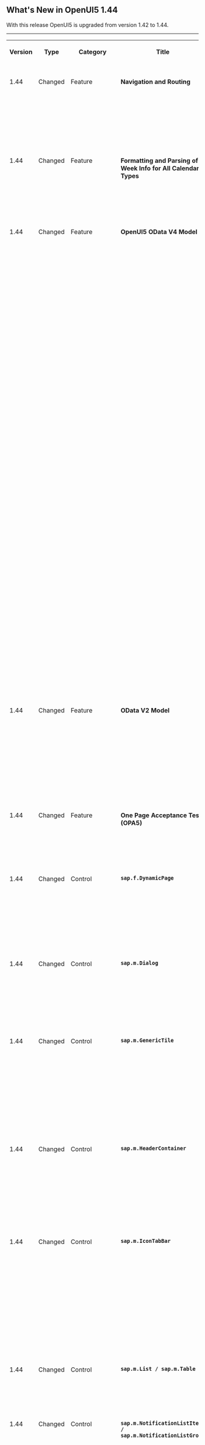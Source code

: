 <!-- loioa0cb7a06b6784df892eef427e4714351 -->

## What's New in OpenUI5 1.44

With this release OpenUI5 is upgraded from version 1.42 to 1.44.

****


<table>
<tr>
<th valign="top">

Version

</th>
<th valign="top">

Type

</th>
<th valign="top">

Category

</th>
<th valign="top">

Title

</th>
<th valign="top">

Description

</th>
<th valign="top">

Action

</th>
<th valign="top">

Available as of

</th>
</tr>
<tr>
<td valign="top">

1.44 

</td>
<td valign="top">

Changed 

</td>
<td valign="top">

Feature 

</td>
<td valign="top">

**Navigation and Routing** 

</td>
<td valign="top">

**Navigation and Routing**

In the routing configuration, you can now define a `homeRoute` for the generic home page of the app. This is always the first history entry when a user navigates to a view of the app via deep link navigation. For more information, see [Routing Configuration](../04_Essentials/routing-configuration-9023130.md).

<sub>Changed•Feature•Info Only•1.44</sub>

</td>
<td valign="top">

Info Only

</td>
<td valign="top">

2017-01-19

</td>
</tr>
<tr>
<td valign="top">

1.44 

</td>
<td valign="top">

Changed 

</td>
<td valign="top">

Feature 

</td>
<td valign="top">

**Formatting and Parsing of Week Info for All Calendar Types** 

</td>
<td valign="top">

**Formatting and Parsing of Week Info for All Calendar Types**

The calculation of calendar weeks is now based on minimal days in first week coming from Unicode Common Locale Data Repository \(CLDR\) data.

<sub>Changed•Feature•Info Only•1.44</sub>

</td>
<td valign="top">

Info Only 

</td>
<td valign="top">

2017-01-19

</td>
</tr>
<tr>
<td valign="top">

1.44 

</td>
<td valign="top">

Changed 

</td>
<td valign="top">

Feature 

</td>
<td valign="top">

**OpenUI5 OData V4 Model** 

</td>
<td valign="top">

**OpenUI5 OData V4 Model**

The new version of the OpenUI5 OData V4 model introduces the following features:

-   Creating entities

-   Initial version of the V4 AnnotationHelper \(`sap.ui.model.odata.v4.AnnotationHelper`\)

-   Computed annotations in XML Templating with OData V4

-   Forwarding the `$apply` binding parameter


> ### Caution:  
> **Incompatibility Due to Bug Fix**
> 
> The following bug has been reported: If you call the [sap.ui.model.odata.v4.Context\#getObject\(\)](https://ui5.sap.com/#/api/sap.ui.model.odata.v4.Context/methods/getObject) or the [sap.ui.model.odata.v4.Context\#requestObject\(\)](https://ui5.sap.com/#/api/sap.ui.model.odata.v4.Context/methods/requestObject) methods without a parameter, the expected and documented behavior is that the same result is returned as if the parameter `sPath=""` had been specified. Due to the bug, however, the return value wraps the expected output which can then only be accessed via `.value[0]`, for example `oContext.getObject().value[0]`.
> 
> **If you have used this workaround, your application will break starting with OpenUI5 version 1.44.6.**
> 
> **Solution**: If your application needs to run with both, the fixed and unfixed versions of OpenUI5, specify the `sPath=""` parameter, for example `oContext.getObject("")`. If your application runs on OpenUI5 1.44.7 or higher, you do **not** need to specify the `sPath` parameter. In both cases, you **must not** use the workaround with `.value[0]` any longer.

> ### Restriction:  
> Due to the limited feature scope of this version of the OpenUI5 OData V4 model, check that all required features are in place before developing applications. Check the detailed documentation of the features, as certain parts of a feature may be missing. While we aim to be compatible with existing controls, some controls might not work due to small incompatibilities compared to `sap.ui.model.odata.(v2.)ODataModel`, or due to missing features in the model \(such as tree binding\). This also applies controls such as `TreeTable` and `AnalyticalTable` which are not supported together with the OpenUI5 OData V4 model. The interface for applications has been changed for easier and more efficient use of the model. For a summary of these changes, see [Changes Compared to OData V2 Model](../04_Essentials/changes-compared-to-odata-v2-model-abd4d7c.md).

For more information, see [OData V4 Model](../04_Essentials/odata-v4-model-5de13cf.md), the [API Reference](https://ui5.sap.com/#/api/sap.ui.model.odata.v4), and the [Samples](https://ui5.sap.com/#/entity/sap.ui.model.odata.v4.ODataModel).

<sub>Changed•Feature•Info Only•1.44</sub>

</td>
<td valign="top">

Info Only 

</td>
<td valign="top">

2017-01-19

</td>
</tr>
<tr>
<td valign="top">

1.44 

</td>
<td valign="top">

Changed 

</td>
<td valign="top">

Feature 

</td>
<td valign="top">

**OData V2 Model** 

</td>
<td valign="top">

**OData V2 Model**

For OData V2 models, the V2 annotation `‘sap:visible=”false”’` is now also converted to V4 annotation `‘"com.sap.vocabularies.UI.v1.Hidden" : { "Bool" : "true" }’`. The old V4 annotation `‘"com.sap.vocabularies.Common.v1.FieldControl": { "EnumMember" : "com.sap.vocabularies.Common.v1.FieldControlType/Hidden" }’` has been deprecated. For more information, see [Meta Model for OData V2](../04_Essentials/odata-v2-model-6c47b2b.md#loio341823349ed04df1813197f2a0d71db2) and the [API Reference](https://ui5.sap.com/#/api/sap.ui.model.odata.ODataMetaModel).

<sub>Changed•Feature•Info Only•1.44</sub>

</td>
<td valign="top">

Info Only 

</td>
<td valign="top">

2017-01-19

</td>
</tr>
<tr>
<td valign="top">

1.44 

</td>
<td valign="top">

Changed 

</td>
<td valign="top">

Feature 

</td>
<td valign="top">

**One Page Acceptance Tests \(OPA5\)** 

</td>
<td valign="top">

**One Page Acceptance Tests \(OPA5\)**

You can now check for empty aggregations in your OPA test with the `AggregationEmpty` matcher. For more information, see the [API Reference](https://ui5.sap.com/#/api/sap.ui.test.matchers.AggregationEmpty).

<sub>Changed•Feature•Info Only•1.44</sub>

</td>
<td valign="top">

Info Only 

</td>
<td valign="top">

2017-01-19

</td>
</tr>
<tr>
<td valign="top">

1.44 

</td>
<td valign="top">

Changed 

</td>
<td valign="top">

Control 

</td>
<td valign="top">

**`sap.f.DynamicPage`** 

</td>
<td valign="top">

**`sap.f.DynamicPage`**

Using the new property `toggleHeaderOnTitleClick`, you can now disable the feature to expand and collapse the `DynamicPageHeader` with a title click . The default value for this property is set to `true` so that any existing apps using the `DynamicPage` control are not affected. For more information, see the [API Reference](https://ui5.sap.com/#/api/sap.f.DynamicPage).

<sub>Changed•Control•Info Only•1.44</sub>

</td>
<td valign="top">

Info Only 

</td>
<td valign="top">

2017-01-19

</td>
</tr>
<tr>
<td valign="top">

1.44 

</td>
<td valign="top">

Changed 

</td>
<td valign="top">

Control 

</td>
<td valign="top">

**`sap.m.Dialog`** 

</td>
<td valign="top">

**`sap.m.Dialog`**

We have enabled custom handling for the *Close* button. App developers can check for unsaved changes and prevent the dialog from being closed. This is done with the new property `escapeHandler` of type function. For more information, see the [API Reference](https://ui5.sap.com/#/api/sap.m.Dialog/methods/getEscapeHandler) and the [Sample](https://ui5.sap.com/#/entity/sap.m.Dialog/sample/sap.m.sample.Dialog).

<sub>Changed•Control•Info Only•1.44</sub>

</td>
<td valign="top">

Info Only 

</td>
<td valign="top">

2017-01-19

</td>
</tr>
<tr>
<td valign="top">

1.44 

</td>
<td valign="top">

Changed 

</td>
<td valign="top">

Control 

</td>
<td valign="top">

**`sap.m.GenericTile`** 

</td>
<td valign="top">

**`sap.m.GenericTile`**

With the new `LineMode`, you can switch the visualization of the Generic Tile on a web page or on the SAP Fiori launchpad from the rectangular format to an in-line format. This reduces the space that is used. You perform the switch by changing the value of the `mode` property, but keeping all other settings as already set. After the switch, the control's ID and contents stay the same; only the header and subheader are rendered. For more information, see the [API Reference](https://ui5.sap.com/#/api/sap.m.GenericTileMode) and the [Sample](https://ui5.sap.com/#/entity/sap.m.GenericTile/sample/sap.m.sample.GenericTileLineMode).

<sub>Changed•Control•Info Only•1.44</sub>

</td>
<td valign="top">

Info Only 

</td>
<td valign="top">

2017-01-19

</td>
</tr>
<tr>
<td valign="top">

1.44 

</td>
<td valign="top">

Changed 

</td>
<td valign="top">

Control 

</td>
<td valign="top">

**`sap.m.HeaderContainer`** 

</td>
<td valign="top">

**`sap.m.HeaderContainer`**

The `HeaderContainer` control has been moved from the `sap.suite.ui.commons` library to the `sap.m` library, to improve control consumption. The visual design of the control has been updated to SAP Fiori 2.0 and to the Belize theme. In addition, the API has been reworked to get a clear naming of properties, aggregations, events, and API descriptions. For more information, see the [API Reference](https://ui5.sap.com/#/api/sap.m.HeaderContainer) and the [Samples](https://ui5.sap.com/#/entity/sap.m.HeaderContainer).

<sub>Changed•Control•Info Only•1.44</sub>

</td>
<td valign="top">

Info Only 

</td>
<td valign="top">

2017-01-19

</td>
</tr>
<tr>
<td valign="top">

1.44 

</td>
<td valign="top">

Changed 

</td>
<td valign="top">

Control 

</td>
<td valign="top">

**`sap.m.IconTabBar`** 

</td>
<td valign="top">

**`sap.m.IconTabBar`**

-   We have implemented drag and drop of tabs on desktop devices. Clicking and holding a tab lets you change its position in on the tab bar. The functionality is enabled with the `enableTabReordering` property.

-   We have added a new property, `headerBackgroundDesign`, to change the header background and thus align with the new visual design. Possible values are `Solid`, `Transparent`, and `Translucent`.


For more information, see the [API Reference](https://ui5.sap.com/#/api/sap.m.IconTabBar/methods/getEnableTabReordering) and the samples [Tabs Drag and Drop](https://ui5.sap.com/#/entity/sap.m.IconTabBar/sample/sap.m.sample.IconTabBarDragDrop) and [Background Design](https://ui5.sap.com/#/entity/sap.m.IconTabBar/sample/sap.m.sample.IconTabBarBackgroundDesign). 

<sub>Changed•Control•Info Only•1.44</sub>

</td>
<td valign="top">

Info Only 

</td>
<td valign="top">

2017-01-19

</td>
</tr>
<tr>
<td valign="top">

1.44 

</td>
<td valign="top">

Changed 

</td>
<td valign="top">

Control 

</td>
<td valign="top">

**`sap.m.List / sap.m.Table`** 

</td>
<td valign="top">

**`sap.m.List / sap.m.Table`**

You can now highlight items, for example to indicate an error. For more information, see the [API Reference](https://ui5.sap.com/#/api/sap.m.ListItemBase).

<sub>Changed•Control•Info Only•1.44</sub>

</td>
<td valign="top">

Info Only 

</td>
<td valign="top">

2017-01-19

</td>
</tr>
<tr>
<td valign="top">

1.44 

</td>
<td valign="top">

Changed 

</td>
<td valign="top">

Control 

</td>
<td valign="top">

**`sap.m.NotificationListItem / sap.m.NotificationListGroup`** 

</td>
<td valign="top">

**`sap.m.NotificationListItem / sap.m.NotificationListGroup`**

We have implemented several new features:

-   New aggregation \(`processingMessage`\) to provide a `sap.m.MessageStrip` notification within a `NotificationListItem`

    ![](images/loio2b1c9e05fad34795bb189c9c28975b1d_LowRes.png)

-   Notification list items are highlighted on mouse-over as with list items.

-   We have added an event to trigger when the `NotificationListGroup` is expanded or collapsed. The event is called `onCollapse`.


For more information, see the samples [Notification List Item](https://ui5.sap.com/#/entity/sap.m.NotificationListItem/sample/sap.m.sample.NotificationListItem) and [Notification List Group with Max Number of Notifications Reached](https://ui5.sap.com/#/entity/sap.m.NotificationListGroup/sample/sap.m.sample.MaxNumberOfNotificationsReached). 

<sub>Changed•Control•Info Only•1.44</sub>

</td>
<td valign="top">

Info Only 

</td>
<td valign="top">

2017-01-19

</td>
</tr>
<tr>
<td valign="top">

1.44 

</td>
<td valign="top">

Changed 

</td>
<td valign="top">

Control 

</td>
<td valign="top">

**`sap.m.PlanningCalendar`** 

</td>
<td valign="top">

**`sap.m.PlanningCalendar`**

A new `week` view is now available for the `PlanningCalendar` control. It displays a full calendar week that always starts from the first day of the week \(locale-dependent\) for the corresponding calendar types \(Gregorian, Islamic, Japanese\). For more information, see the [API Reference](https://ui5.sap.com/#/api/sap.m.PlanningCalendar) and the [Sample](https://ui5.sap.com/#/entity/sap.m.PlanningCalendar/sample/sap.m.sample.PlanningCalendar).

<sub>Changed•Control•Info Only•1.44</sub>

</td>
<td valign="top">

Info Only 

</td>
<td valign="top">

2017-01-19

</td>
</tr>
<tr>
<td valign="top">

1.44 

</td>
<td valign="top">

Changed 

</td>
<td valign="top">

Control 

</td>
<td valign="top">

**`sap.m.Slider / sap.m.RangeSlider`** 

</td>
<td valign="top">

**`sap.m.Slider / sap.m.RangeSlider`**

We have implemented responsive tickmarks for the slider controls. The tickmarks are enabled with the `enableTickmarks` property. The number of visible tickmarks depends on the step size and the slider minimum and maximum values. For more information, see the [API Reference](https://ui5.sap.com/#/api/sap.m.Slider/methods/getEnableTickmarks) and the [Sample](https://ui5.sap.com/#/entity/sap.m.Slider/sample/sap.m.sample.Slider).

![](images/loiobf5c44ab603347caa69c729da549cd0f_LowRes.png)

<sub>Changed•Control•Info Only•1.44</sub>

</td>
<td valign="top">

Info Only 

</td>
<td valign="top">

2017-01-19

</td>
</tr>
<tr>
<td valign="top">

1.44 

</td>
<td valign="top">

Changed 

</td>
<td valign="top">

Control 

</td>
<td valign="top">

**`sap.m.UploadCollection`** 

</td>
<td valign="top">

**`sap.m.UploadCollection`**

The sorting and filtering feature has been enhanced. You can now also display the *Filtered by* information in the info toolbar in the `UploadCollection` control. For more information, see the [API Reference](https://ui5.sap.com/#/api/sap.m.UploadCollection) and the [Sample](https://ui5.sap.com/#/entity/sap.m.UploadCollection/sample/sap.m.sample.UploadCollectionSortingFiltering).

<sub>Changed•Control•Info Only•1.44</sub>

</td>
<td valign="top">

Info Only 

</td>
<td valign="top">

2017-01-19

</td>
</tr>
<tr>
<td valign="top">

1.44 

</td>
<td valign="top">

Changed 

</td>
<td valign="top">

Control 

</td>
<td valign="top">

**`sap.ui.table.*`** 

</td>
<td valign="top">

**`sap.ui.table.*`**

-   The sizing behavior of columns is now more predictable, especially when the user manually resizes columns. Columns now have a fixed minimum width.

-   Keyboard handling has been optimized for navigation as well as editing scenarios.

-   The default row height when using controls from the `sap.ui.commons` library is now the same as the general default. For more information, see [Content Densities](../04_Essentials/content-densities-e54f729.md).


<sub>Changed•Control•Info Only•1.44</sub>

</td>
<td valign="top">

Info Only 

</td>
<td valign="top">

2017-01-19

</td>
</tr>
<tr>
<td valign="top">

1.44 

</td>
<td valign="top">

Changed 

</td>
<td valign="top">

User Documentation 

</td>
<td valign="top">

**Testing Tutorial** 

</td>
<td valign="top">

**Testing Tutorial**

The **Testing** tutorial has been enhanced with two additional steps. For more information, see [Testing Tutorial](https://help.sap.com/viewer/3343ff76a027486c829f8aa5b0fde28f/DEV_SAPUI5_ABAP/en-US/291c9121e6044ab381e0b51716f97f52.html "In this tutorial we will test application functionality with the testing tools that are delivered with SAPUI5. At different steps of this tutorial you will write tests using QUnit, OPA5, and the OData V2 mock server. Additionally, you will learn about testing strategies, Test Driven Development (TDD), and much more.") :arrow_upper_right:.

<sub>Changed•User Documentation•Info Only•1.44</sub>

</td>
<td valign="top">

Info Only 

</td>
<td valign="top">

2017-01-19

</td>
</tr>
<tr>
<td valign="top">

1.44 

</td>
<td valign="top">

New 

</td>
<td valign="top">

Feature 

</td>
<td valign="top">

**Demo Kit Improvements** 

</td>
<td valign="top">

**Demo Kit Improvements**

The Demo Kit now has the following new features:

-   Several improvements are now available in the *Samples*:

    -   The Belize Deep theme can now be switched from the *Settings* menu.

    -   You can now copy the code from the code section of each control sample on a Combi device and paste it outside the *Samples*.

    -   *Deprecated Since* information is now available in the API descriptions so that it is easier to identify the version when deprecation took place.

    -   Downloaded samples that contain external \(utility\) resources can now be easily imported with less additional effort, for example, into SAP Web IDE 


-   The search feature in the *Icon Explorer* has been improved to find icons not only by name but also by metadata keywords.


<sub>Changed•Feature•Info Only•1.44</sub>

</td>
<td valign="top">

Info Only 

</td>
<td valign="top">

2017-01-19

</td>
</tr>
</table>

**Related Information**  


[What's New in OpenUI5 1.135](what-s-new-in-openui5-1-135-93d7630.md "With this release OpenUI5 is upgraded from version 1.134 to 1.135.")

[What's New in OpenUI5 1.134](what-s-new-in-openui5-1-134-c512d71.md "With this release OpenUI5 is upgraded from version 1.133 to 1.134.")

[What's New in OpenUI5 1.133](what-s-new-in-openui5-1-133-86d7605.md "With this release OpenUI5 is upgraded from version 1.132 to 1.133.")

[What's New in OpenUI5 1.132](what-s-new-in-openui5-1-132-bd2e61f.md "With this release OpenUI5 is upgraded from version 1.131 to 1.132.")

[What's New in OpenUI5 1.131](what-s-new-in-openui5-1-131-7d24d94.md "With this release OpenUI5 is upgraded from version 1.130 to 1.131.")

[What's New in OpenUI5 1.130](what-s-new-in-openui5-1-130-85609d4.md "With this release OpenUI5 is upgraded from version 1.129 to 1.130.")

[What's New in OpenUI5 1.129](what-s-new-in-openui5-1-129-d22b8af.md "With this release OpenUI5 is upgraded from version 1.128 to 1.129.")

[What's New in OpenUI5 1.128](what-s-new-in-openui5-1-128-1f76220.md "With this release OpenUI5 is upgraded from version 1.127 to 1.128.")

[What's New in OpenUI5 1.127](what-s-new-in-openui5-1-127-e5e1317.md "With this release OpenUI5 is upgraded from version 1.126 to 1.127.")

[What's New in OpenUI5 1.126](what-s-new-in-openui5-1-126-1d98116.md "With this release OpenUI5 is upgraded from version 1.125 to 1.126.")

[What's New in OpenUI5 1.125](what-s-new-in-openui5-1-125-9d87044.md "With this release OpenUI5 is upgraded from version 1.124 to 1.125.")

[What's New in OpenUI5 1.124](what-s-new-in-openui5-1-124-7f77c3f.md "With this release OpenUI5 is upgraded from version 1.123 to 1.124.")

[What's New in OpenUI5 1.123](what-s-new-in-openui5-1-123-9d00ac7.md "With this release OpenUI5 is upgraded from version 1.122 to 1.123.")

[What's New in OpenUI5 1.122](what-s-new-in-openui5-1-122-5d078da.md "With this release OpenUI5 is upgraded from version 1.121 to 1.122.")

[What's New in OpenUI5 1.121](what-s-new-in-openui5-1-121-91a4a2f.md "With this release OpenUI5 is upgraded from version 1.120 to 1.121.")

[What's New in OpenUI5 1.120](what-s-new-in-openui5-1-120-2359b63.md "With this release OpenUI5 is upgraded from version 1.119 to 1.120.")

[What's New in OpenUI5 1.119](what-s-new-in-openui5-1-119-0b1903a.md "With this release OpenUI5 is upgraded from version 1.118 to 1.119.")

[What's New in OpenUI5 1.118](what-s-new-in-openui5-1-118-3eecbde.md "With this release OpenUI5 is upgraded from version 1.117 to 1.118.")

[What's New in OpenUI5 1.117](what-s-new-in-openui5-1-117-029d3b4.md "With this release OpenUI5 is upgraded from version 1.116 to 1.117.")

[What's New in OpenUI5 1.116](what-s-new-in-openui5-1-116-ebd6f34.md "With this release OpenUI5 is upgraded from version 1.115 to 1.116.")

[What's New in OpenUI5 1.115](what-s-new-in-openui5-1-115-409fde8.md "With this release OpenUI5 is upgraded from version 1.114 to 1.115.")

[What's New in OpenUI5 1.114](what-s-new-in-openui5-1-114-890fce1.md "With this release OpenUI5 is upgraded from version 1.113 to 1.114.")

[What's New in OpenUI5 1.113](what-s-new-in-openui5-1-113-a9553fe.md "With this release OpenUI5 is upgraded from version 1.112 to 1.113.")

[What's New in OpenUI5 1.112](what-s-new-in-openui5-1-112-34afc69.md "With this release OpenUI5 is upgraded from version 1.111 to 1.112.")

[What's New in OpenUI5 1.111](what-s-new-in-openui5-1-111-7a67837.md "With this release OpenUI5 is upgraded from version 1.110 to 1.111.")

[What's New in OpenUI5 1.110](what-s-new-in-openui5-1-110-71a855c.md "With this release OpenUI5 is upgraded from version 1.109 to 1.110.")

[What's New in OpenUI5 1.109](what-s-new-in-openui5-1-109-3264bd2.md "With this release OpenUI5 is upgraded from version 1.108 to 1.109.")

[What's New in OpenUI5 1.108](what-s-new-in-openui5-1-108-66e33f0.md "With this release OpenUI5 is upgraded from version 1.107 to 1.108.")

[What's New in OpenUI5 1.107](what-s-new-in-openui5-1-107-d4ff916.md "With this release OpenUI5 is upgraded from version 1.106 to 1.107.")

[What's New in OpenUI5 1.106](what-s-new-in-openui5-1-106-5b497b0.md "With this release OpenUI5 is upgraded from version 1.105 to 1.106.")

[What's New in OpenUI5 1.105](what-s-new-in-openui5-1-105-4d6c00e.md "With this release OpenUI5 is upgraded from version 1.104 to 1.105.")

[What's New in OpenUI5 1.104](what-s-new-in-openui5-1-104-69e567c.md "With this release OpenUI5 is upgraded from version 1.103 to 1.104.")

[What's New in OpenUI5 1.103](what-s-new-in-openui5-1-103-0e98c76.md "With this release OpenUI5 is upgraded from version 1.102 to 1.103.")

[What's New in OpenUI5 1.102](what-s-new-in-openui5-1-102-f038c99.md "With this release OpenUI5 is upgraded from version 1.101 to 1.102.")

[What's New in OpenUI5 1.101](what-s-new-in-openui5-1-101-7733b00.md "With this release OpenUI5 is upgraded from version 1.100 to 1.101.")

[What's New in OpenUI5 1.100](what-s-new-in-openui5-1-100-27dec1d.md "With this release OpenUI5 is upgraded from version 1.99 to 1.100.")

[What's New in OpenUI5 1.99](what-s-new-in-openui5-1-99-4f35848.md "With this release OpenUI5 is upgraded from version 1.98 to 1.99.")

[What's New in OpenUI5 1.98](what-s-new-in-openui5-1-98-d9f16f2.md "With this release OpenUI5 is upgraded from version 1.97 to 1.98.")

[What's New in OpenUI5 1.97](what-s-new-in-openui5-1-97-fa0e282.md "With this release OpenUI5 is upgraded from version 1.96 to 1.97.")

[What's New in OpenUI5 1.96](what-s-new-in-openui5-1-96-7a9269f.md "With this release OpenUI5 is upgraded from version 1.95 to 1.96.")

[What's New in OpenUI5 1.95](what-s-new-in-openui5-1-95-a1aea67.md "With this release OpenUI5 is upgraded from version 1.94 to 1.95.")

[What's New in OpenUI5 1.94](what-s-new-in-openui5-1-94-c40f1e6.md "With this release OpenUI5 is upgraded from version 1.93 to 1.94.")

[What's New in OpenUI5 1.93](what-s-new-in-openui5-1-93-f273340.md "With this release OpenUI5 is upgraded from version 1.92 to 1.93.")

[What's New in OpenUI5 1.92](what-s-new-in-openui5-1-92-1ef345d.md "With this release OpenUI5 is upgraded from version 1.91 to 1.92.")

[What's New in OpenUI5 1.91](what-s-new-in-openui5-1-91-0a2bd79.md "With this release OpenUI5 is upgraded from version 1.90 to 1.91.")

[What's New in OpenUI5 1.90](what-s-new-in-openui5-1-90-91c10c2.md "With this release OpenUI5 is upgraded from version 1.89 to 1.90.")

[What's New in OpenUI5 1.89](what-s-new-in-openui5-1-89-e56cddc.md "With this release OpenUI5 is upgraded from version 1.88 to 1.89.")

[What's New in OpenUI5 1.88](what-s-new-in-openui5-1-88-e15a206.md "With this release OpenUI5 is upgraded from version 1.87 to 1.88.")

[What's New in OpenUI5 1.87](what-s-new-in-openui5-1-87-b506da7.md "With this release OpenUI5 is upgraded from version 1.86 to 1.87.")

[What's New in OpenUI5 1.86](what-s-new-in-openui5-1-86-4c1c959.md "With this release OpenUI5 is upgraded from version 1.85 to 1.86.")

[What's New in OpenUI5 1.85](what-s-new-in-openui5-1-85-1d18eb5.md "With this release OpenUI5 is upgraded from version 1.84 to 1.85.")

[What's New in OpenUI5 1.84](what-s-new-in-openui5-1-84-dc76640.md "With this release OpenUI5 is upgraded from version 1.82 to 1.84.")

[What's New in OpenUI5 1.82](what-s-new-in-openui5-1-82-3a8dd13.md "With this release OpenUI5 is upgraded from version 1.81 to 1.82.")

[What's New in OpenUI5 1.81](what-s-new-in-openui5-1-81-f5e2a21.md "With this release OpenUI5 is upgraded from version 1.80 to 1.81.")

[What's New in OpenUI5 1.80](what-s-new-in-openui5-1-80-8cee506.md "With this release OpenUI5 is upgraded from version 1.79 to 1.80.")

[What's New in OpenUI5 1.79](what-s-new-in-openui5-1-79-99c4cdc.md "With this release OpenUI5 is upgraded from version 1.78 to 1.79.")

[What's New in OpenUI5 1.78](what-s-new-in-openui5-1-78-f09b63e.md "With this release OpenUI5 is upgraded from version 1.77 to 1.78.")

[What's New in OpenUI5 1.77](what-s-new-in-openui5-1-77-c46b439.md "With this release OpenUI5 is upgraded from version 1.76 to 1.77.")

[What's New in OpenUI5 1.76](what-s-new-in-openui5-1-76-aad03b5.md "With this release OpenUI5 is upgraded from version 1.75 to 1.76.")

[What's New in OpenUI5 1.75](what-s-new-in-openui5-1-75-5cbb62d.md "With this release OpenUI5 is upgraded from version 1.74 to 1.75.")

[What's New in OpenUI5 1.74](what-s-new-in-openui5-1-74-c22208a.md "With this release OpenUI5 is upgraded from version 1.73 to 1.74.")

[What's New in OpenUI5 1.73](what-s-new-in-openui5-1-73-231dd13.md "With this release OpenUI5 is upgraded from version 1.72 to 1.73.")

[What's New in OpenUI5 1.72](what-s-new-in-openui5-1-72-521cad9.md "With this release OpenUI5 is upgraded from version 1.71 to 1.72.")

[What's New in OpenUI5 1.71](what-s-new-in-openui5-1-71-a93a6a3.md "With this release OpenUI5 is upgraded from version 1.70 to 1.71.")

[What's New in OpenUI5 1.70](what-s-new-in-openui5-1-70-f073d69.md "With this release OpenUI5 is upgraded from version 1.69 to 1.70.")

[What's New in OpenUI5 1.69](what-s-new-in-openui5-1-69-89a18bd.md "With this release OpenUI5 is upgraded from version 1.68 to 1.69.")

[What's New in OpenUI5 1.68](what-s-new-in-openui5-1-68-f94bf93.md "With this release OpenUI5 is upgraded from version 1.67 to 1.68.")

[What's New in OpenUI5 1.67](what-s-new-in-openui5-1-67-a6b1472.md "With this release OpenUI5 is upgraded from version 1.66 to 1.67.")

[What's New in OpenUI5 1.66](what-s-new-in-openui5-1-66-c9896e9.md "With this release OpenUI5 is upgraded from version 1.65 to 1.66.")

[What's New in OpenUI5 1.65](what-s-new-in-openui5-1-65-0f5acfd.md "With this release OpenUI5 is upgraded from version 1.64 to 1.65.")

[What's New in OpenUI5 1.64](what-s-new-in-openui5-1-64-0e30822.md "With this release OpenUI5 is upgraded from version 1.63 to 1.64.")

[What's New in OpenUI5 1.63](what-s-new-in-openui5-1-63-e8d9da7.md "With this release OpenUI5 is upgraded from version 1.62 to 1.63.")

[What's New in OpenUI5 1.62](what-s-new-in-openui5-1-62-771f4d5.md "With this release OpenUI5 is upgraded from version 1.61 to 1.62.")

[What's New in OpenUI5 1.61](what-s-new-in-openui5-1-61-d991552.md "With this release OpenUI5 is upgraded from version 1.60 to 1.61.")

[What's New in OpenUI5 1.60](what-s-new-in-openui5-1-60-5a0e1f7.md "With this release OpenUI5 is upgraded from version 1.58 to 1.60.")

[What's New in OpenUI5 1.58](what-s-new-in-openui5-1-58-7c927aa.md "With this release OpenUI5 is upgraded from version 1.56 to 1.58.")

[What's New in OpenUI5 1.56](what-s-new-in-openui5-1-56-108b7fd.md "With this release OpenUI5 is upgraded from version 1.54 to 1.56.")

[What's New in OpenUI5 1.54](what-s-new-in-openui5-1-54-c838330.md "With this release OpenUI5 is upgraded from version 1.52 to 1.54.")

[What's New in OpenUI5 1.52](what-s-new-in-openui5-1-52-849e1b6.md "With this release OpenUI5 is upgraded from version 1.50 to 1.52.")

[What's New in OpenUI5 1.50](what-s-new-in-openui5-1-50-759e9f3.md "With this release OpenUI5 is upgraded from version 1.48 to 1.50.")

[What's New in OpenUI5 1.48](what-s-new-in-openui5-1-48-fa1efac.md "With this release OpenUI5 is upgraded from version 1.46 to 1.48.")

[What's New in OpenUI5 1.46](what-s-new-in-openui5-1-46-6307539.md "With this release OpenUI5 is upgraded from version 1.44 to 1.46.")

[What's New in OpenUI5 1.42](what-s-new-in-openui5-1-42-468b05d.md "With this release OpenUI5 is upgraded from version 1.40 to 1.42.")

[What's New in OpenUI5 1.40](what-s-new-in-openui5-1-40-fbab50e.md "With this release OpenUI5 is upgraded from version 1.38 to 1.40.")

[What's New in OpenUI5 1.38](what-s-new-in-openui5-1-38-f218918.md "With this release OpenUI5 is upgraded from version 1.36 to 1.38.")


